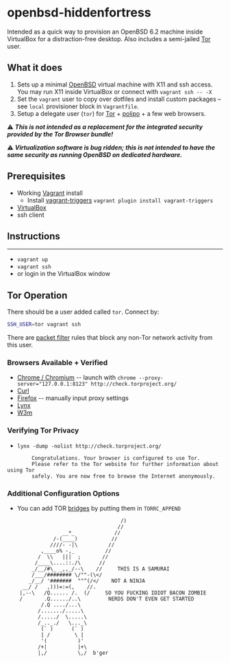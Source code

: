 # openbsd-hiddenfortress
Intended as a quick way to provision an OpenBSD 6.2 machine inside VirtualBox for a distraction-free desktop.
Also includes a semi-jailed [Tor](https://www.torproject.org/) user.

## What it does
1. Sets up a minimal [OpenBSD](http://openbsd.org/) virtual machine with X11 and ssh access. You may run X11 inside VirtualBox or connect with `vagrant ssh -- -X`
2. Set the `vagrant` user to copy over dotfiles and install custom packages – see `local` provisioner block in `Vagrantfile`.
4. Setup a delegate user (`tor`) for [Tor](https://www.torproject.org/) + [polipo](http://www.pps.univ-paris-diderot.fr/~jch/software/polipo/) + a few web browsers.

⚠️ ***This is not intended as a replacement for the integrated security provided by the Tor Browser bundle!***

⚠️ ***Virtualization software is bug ridden; this is not intended to have the same security as running OpenBSD on dedicated hardware.***

## Prerequisites
- Working [Vagrant](http://www.vagrantup.com/) install
  - Install [vagrant-triggers](https://github.com/emyl/vagrant-triggers) `vagrant plugin install vagrant-triggers`
- [VirtualBox](https://www.virtualbox.org/)
- ssh client

## Instructions
------------
- `vagrant up`
- `vagrant ssh`
- or login in the VirtualBox window

## Tor Operation
There should be a user added called `tor`. Connect by:
```bash
SSH_USER=tor vagrant ssh
```
There are [packet filter](https://www.openbsd.org/faq/pf/) rules that block any non-Tor network activity from this user.

### Browsers Available + Verified
- [Chrome / Chromium](https://www.chromium.org/Home) -- launch with `chrome --proxy-server="127.0.0.1:8123" http://check.torproject.org/`
- [Curl](http://curl.haxx.se/)
- [Firefox](https://mozilla.org/) -- manually input proxy settings
- [Lynx](http://lynx.browser.org/)
- [W3m](http://w3m.sourceforge.net/)

### Verifying Tor Privacy
- `lynx -dump -nolist http://check.torproject.org/`
```
        Congratulations. Your browser is configured to use Tor.
        Please refer to the Tor website for further information about using Tor
        safely. You are now free to browse the Internet anonymously.
```

### Additional Configuration Options
- You can add TOR [bridges](https://www.torproject.org/docs/bridges.html.en) by putting them in `TORRC_APPEND`

```
                                     /)
                                    //
                  __*_             //
               /-(____)           //
              ////- -|\          //
           ,____o% -,_          //
          /  \\   |||  ;       //
         /____\....::./\      //
        _/__/#\_ _,,_/--\    //     THIS IS A SAMURAI
        /___/######## \/""-(\</
       _/__/ '#######  ""^(/</    NOT A NINJA
     __/ /   ,)))=:=(,    //.
    |,--\   /Q...... /.  (/     SO YOU FUCKING IDIOT BACON ZOMBIE
    /       .Q....../..\         NERDS DON'T EVEN GET STARTED
           /.Q ..../...\
          /......./.....\
          /...../  \.....\
          /_.._./   \..._\
           (` )      (` )
           | /        \ |
           '(          )'
          /+|          |+\
          |,/          \,/  b'ger
```
